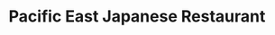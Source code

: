 ---
layout: place
title: "Pacific East Japanese Restaurant"
permalink: /ohio/cleveland-heights/pacific-east-japanese-restaurant.html
stateAbbr: OH
stateName: Ohio
cityName: Cleveland Heights
place_id: ChIJ4cHkcED8MIgRitsFijTX4bE
photos:
  - name: >-
      places/ChIJ4cHkcED8MIgRitsFijTX4bE/photos/AeeoHcL-2Ezq-iig35Y11BywmRNjcjz7uL-pqpaifZqfU3npP22hZ96BisJa626B8VySopBrfpSmf4sTLnROyUeXVkIuBu7kX_eIkzD2cWMZKaQtchdZBXoIabVVHCi01o_TTVhqsz4tUtDUlBao53fdopzeomwQfCoAyZIIDDKqqTjmDZmbwoZJaTmXJOi7YtEkqi2B1-5a8jxJZ_YGn8vTU27MZRahxWXaggOXOjp9wPfzoLQ990NjjDfEn2CvBx85HpiGSv0jWGfUMr-ZtQn2XK6Gmnd8fXzpQUqhbRf1_8Y
    widthPx: 1706
    heightPx: 1280
    authorAttributions:
      - displayName: Pacific East Japanese Restaurant
        uri: https://maps.google.com/maps/contrib/111185143947785971492
        photoUri: >-
          https://lh3.googleusercontent.com/a-/ALV-UjW5cwfkQMVh0Cjlooe467TfB-ZMXNCS4oHiNVEh87ciZUvcdcQ=s100-p-k-no-mo
    flagContentUri: >-
      https://www.google.com/local/imagery/report/?cb_client=maps_api_places.places_api&image_key=!1e10!2sAF1QipNOmG2r0ZL8o5ilXHiTru3vHAszVscHnJWVtaI&hl=en-US
    googleMapsUri: >-
      https://www.google.com/maps/place//data=!3m4!1e2!3m2!1sAF1QipNOmG2r0ZL8o5ilXHiTru3vHAszVscHnJWVtaI!2e10!4m2!3m1!1s0x8830fc4070e4c1e1:0xb1e1d7348a05db8a
  - name: >-
      places/ChIJ4cHkcED8MIgRitsFijTX4bE/photos/AeeoHcLeQkdhJAhtOLCfH-3MxBV253bjMQiH4_q7uYj_Oi0aL6J0hFLEc0vsPSBuy7OUbDA2qUzhCPaD7T3cA0Q-39EmolXWLNabw3cHym5r_9wCb9UqZjVSe7f9e6OkiLU3jao1yE9DN4PRXs7jFF-B-lDcQbs-KPIKo0efLamO2imtk1AVL5PWYgW4SeOt3fW5kKHUwPoX7fZn5D7D1Jxh_e6pAXQGyeqxmlUbdc-PzsaEhM10jqJKUexyYaThpTLUjJ1t4bWi6ZtdAcxWx8EfHQCmShkcprqW_UaaInEAgFc
    widthPx: 1080
    heightPx: 1229
    authorAttributions:
      - displayName: Pacific East Japanese Restaurant
        uri: https://maps.google.com/maps/contrib/111185143947785971492
        photoUri: >-
          https://lh3.googleusercontent.com/a-/ALV-UjW5cwfkQMVh0Cjlooe467TfB-ZMXNCS4oHiNVEh87ciZUvcdcQ=s100-p-k-no-mo
    flagContentUri: >-
      https://www.google.com/local/imagery/report/?cb_client=maps_api_places.places_api&image_key=!1e10!2sAF1QipMAkk2UnY5K7ZfI88RVzM6ojBbwK8XJx1YPv6s&hl=en-US
    googleMapsUri: >-
      https://www.google.com/maps/place//data=!3m4!1e2!3m2!1sAF1QipMAkk2UnY5K7ZfI88RVzM6ojBbwK8XJx1YPv6s!2e10!4m2!3m1!1s0x8830fc4070e4c1e1:0xb1e1d7348a05db8a
  - name: >-
      places/ChIJ4cHkcED8MIgRitsFijTX4bE/photos/AeeoHcLDyoYtutM2bz2BnxkIucIRU1esybv63BM6F6F2Zw5_AI-31dn0unHvuF1vmz0xnT4PehzbwCyk9ogp9L-OGpc8k_uEycUaFW0wl44BS0QU0Q47ZHDLRFBvf-MBC4dkc-S_lr8wPyqGBlkr-c86eknPtGoQkN5-ERuXGQ58ZOQpfSiHlTv4gnbNksE1Q013C581TFpGCcSO87vpmhyB7qYbZBglvR0b2Y9WijPbvyFUg3y8EB163QGsUFiGBoghJLLQNDYW4paZFsuqGVzKGtc8wNSOzZomGJ9M4yyybDWPR_ZW80alRjQ7fHY2p2l9nKgAcFratEFmK6SqybC06VtV2acHVAcvUm9dWs8cl9tqui-vg5YQ_HXEXGkevA8tqZLuFJjosmyce_IdZVGGPuLtzc_6GmV7w-hyFZzoM-FZWaeT
    widthPx: 2686
    heightPx: 2122
    authorAttributions:
      - displayName: J. Scott Muscatello
        uri: https://maps.google.com/maps/contrib/112931969785539168752
        photoUri: >-
          https://lh3.googleusercontent.com/a-/ALV-UjW42ZEow_SGa1eROLVjZzr8BP-1LUV0lH6EPmbMgd6z2LO5SZuENw=s100-p-k-no-mo
    flagContentUri: >-
      https://www.google.com/local/imagery/report/?cb_client=maps_api_places.places_api&image_key=!1e10!2sCIHM0ogKEICAgIDHq_2R7QE&hl=en-US
    googleMapsUri: >-
      https://www.google.com/maps/place//data=!3m4!1e2!3m2!1sCIHM0ogKEICAgIDHq_2R7QE!2e10!4m2!3m1!1s0x8830fc4070e4c1e1:0xb1e1d7348a05db8a
  - name: >-
      places/ChIJ4cHkcED8MIgRitsFijTX4bE/photos/AeeoHcJ265lTjf6cjw5WygjLXug4aQ7EGIyFVS1-AOkWOmdtMye6GLFOlLNS2UXiRxlUF3t22cPdiak2G4sydEWiNGQcb1zJ7z7l4ojIKsSLLHRvax4wVhAvKv6SDFCxvO3VkZ96AKKjD_C-Rw7AEHY0ZuhebqSvSbQ7qMYrpr0EqsL9tVtJG4AN3KkIRT32rwuyx0uyyHcqNGYuXaHTLahGO5fhMOF2SeWIxh4e5kKHQaYcoo164mwlP0HlBDS2jrkzgN6MYVbBY8qqiCAngKvYSB3O5RAp-RwqsRqI-TzLQn_FBrmqwLWFvfP5FkbGD7rAgYpnvDiGluoOiJUCuT0ZAPV2XBY1pVtVD7x466d1qVNDangpqUWXTozA2eAkjQ3MmMqa8CTQ1NcoGVHF_dFXVcNSRi3VM-w2MV6GHYD2EdKu0w
    widthPx: 4800
    heightPx: 3600
    authorAttributions:
      - displayName: Jim Petykowski
        uri: https://maps.google.com/maps/contrib/113213094637958051140
        photoUri: >-
          https://lh3.googleusercontent.com/a-/ALV-UjXjmE_8Z_p3GkVXaH7XTCZphu3-wPhNMLsyhIfni09AmQ1IU6GEMg=s100-p-k-no-mo
    flagContentUri: >-
      https://www.google.com/local/imagery/report/?cb_client=maps_api_places.places_api&image_key=!1e10!2sCIHM0ogKEICAgICXo6fnZw&hl=en-US
    googleMapsUri: >-
      https://www.google.com/maps/place//data=!3m4!1e2!3m2!1sCIHM0ogKEICAgICXo6fnZw!2e10!4m2!3m1!1s0x8830fc4070e4c1e1:0xb1e1d7348a05db8a
  - name: >-
      places/ChIJ4cHkcED8MIgRitsFijTX4bE/photos/AeeoHcL5aSCsf2au69SUX6Tfox8RzJGgTw8Xq8LLHLVBSTv2EKbWJ6bvhiAyWeAqBrC-v0DvbQsUoy3vZMSbfcgQYZ_T5btUdFVyO572zDu-5-H7X_xH3EWSTQvbF-N9sZiwYge09lQla6YrIo8a-skzttKEdNrqVfJ5aEevhIqPYKXZDDGXQIxg_7ToTav2Uh2MedvgQ9UysKB948NfDLxRnJFgsuPMW315mbAqQUUt7-_2-c4uMHAS6y4n_QD0Giz7nB9eV0GHuKS1aCiJ3dfbOi-Wj0Yus0CJcdNA6lPJRUO0xBOxxaMpqbnZQiQLNUuwWa6oYPsYQGTyad83rR6DeOK_OVhBkUR8XAU26r9sQoSryt8v1mUU6L13NlyDj40M7-rdvw8cL8Qn-9xsAh0R1D3-J2NoDNEImlPRhNEvfqB2fX_4
    widthPx: 4080
    heightPx: 3060
    authorAttributions:
      - displayName: nicolas Abourjeili
        uri: https://maps.google.com/maps/contrib/108462083830666242794
        photoUri: >-
          https://lh3.googleusercontent.com/a-/ALV-UjVfNVW0OzweYrz2NnFZ8OOgzkyPvIysxnprbezZuh4lOxVyHQl3Gg=s100-p-k-no-mo
    flagContentUri: >-
      https://www.google.com/local/imagery/report/?cb_client=maps_api_places.places_api&image_key=!1e10!2sCIHM0ogKEICAgMDwnJan8AE&hl=en-US
    googleMapsUri: >-
      https://www.google.com/maps/place//data=!3m4!1e2!3m2!1sCIHM0ogKEICAgMDwnJan8AE!2e10!4m2!3m1!1s0x8830fc4070e4c1e1:0xb1e1d7348a05db8a
  - name: >-
      places/ChIJ4cHkcED8MIgRitsFijTX4bE/photos/AeeoHcL7I-_nuU-xF11H4Gc1c-6cxKYLl84hSs_Mmdo1nmU15U8vOP5MBwEo_EyhJ8CqnqxXWoN_9jTUy899wC5FXr5U9xKScDzcQyWii6wv3p5qbIhPfLh-Qf7mN1SOWwwdXrVH17G3Zbap0-QZj7SvLSboshQzlhoCT4uch3FtVQyZ5tU97J_cylasYNrBXWmwzOjboEm5i1EIegQSO8bFWJV9YXxuKnkXkf-ungO39Gsey44x6LLbXp99Lp2H5Zd6z4JoM11j_8tKLhNgB7u7Idd8u_WspdT6xzYUjRtSaCHFnQGugsm6dZiphitirUXpkaJCSR5zuhHXuaJ7w3G-EJN6GCY6gNEMwZfN50DRxdI0aPc7c3b4HJU24akueKJ4_qjHQkTpfCLRtuMpvgfUp2hWiGKrqGVJHxNZqGHc0CE
    widthPx: 4032
    heightPx: 3024
    authorAttributions:
      - displayName: jonathan edwards
        uri: https://maps.google.com/maps/contrib/109413040879186740856
        photoUri: >-
          https://lh3.googleusercontent.com/a-/ALV-UjUvooBI4SFNUszP7YVwlGi_acf5A7eGjmloXCbM7hXLz-GvSC4=s100-p-k-no-mo
    flagContentUri: >-
      https://www.google.com/local/imagery/report/?cb_client=maps_api_places.places_api&image_key=!1e10!2sCIHM0ogKEICAgICDwoeGew&hl=en-US
    googleMapsUri: >-
      https://www.google.com/maps/place//data=!3m4!1e2!3m2!1sCIHM0ogKEICAgICDwoeGew!2e10!4m2!3m1!1s0x8830fc4070e4c1e1:0xb1e1d7348a05db8a
  - name: >-
      places/ChIJ4cHkcED8MIgRitsFijTX4bE/photos/AeeoHcLhfvMKdXHSpJstezjcFves_H3t_jhVa6Y9EXoCaTpfJayp0ckB_G-I34iQpM6KRJGBEJ8rHTzvt0Dj-1JCGwZyPDXLrUXjtTdRxdQQJ_mrSBvSAb-5NSO6o57NC2EUBtGKtetuY4GEtjkbS4imc0NFjKfMqwxvAjGDL7t1gOi0ionVLGHbqi6Sz68vlcTJCCgWqGUI2aPWAQUHYT5MGqCMFRmRIoor8t13sczFDUu3IJAuXSkiOI1TvJMbfDEvcq7f89mvy8iTPeHne6GUhYZKmqs6MBqA2ZiezINafjdqvVe7p3iH7-9VGtE_LBozAp1l-6w6lBF4pwoHBKjHgd0iwjBXVrn-7dAaNAZ9h2J5kakleDhauLLIa9YbguS3Rh7JFzV1-MVSdY6EDlzOTlwY8qYZErabGR-mgQiL5N8
    widthPx: 3472
    heightPx: 4624
    authorAttributions:
      - displayName: Tiffany Oh
        uri: https://maps.google.com/maps/contrib/103301990416086946884
        photoUri: >-
          https://lh3.googleusercontent.com/a/ACg8ocJ4Bbw4m-9hSEelQSTuf-FCbTDMwaw-Wyz74iGm7QCtCUIxGg=s100-p-k-no-mo
    flagContentUri: >-
      https://www.google.com/local/imagery/report/?cb_client=maps_api_places.places_api&image_key=!1e10!2sCIHM0ogKEICAgICXh_HxQQ&hl=en-US
    googleMapsUri: >-
      https://www.google.com/maps/place//data=!3m4!1e2!3m2!1sCIHM0ogKEICAgICXh_HxQQ!2e10!4m2!3m1!1s0x8830fc4070e4c1e1:0xb1e1d7348a05db8a
  - name: >-
      places/ChIJ4cHkcED8MIgRitsFijTX4bE/photos/AeeoHcIsHOVoF9JqSI-RtiTtl2d08VXrjXaiuDVfzvGNL9rvP8qThvojmHLIc4VMhneWb2L6JG08g_fu1sFH05FiFADKF_8b_PsRAtqeNhcFH1mNlhGA-wkWHIYOqdHN1Ayxz_d10NQWRaPsmHI0_8xdtUEGcBi_qB7obctjxqYsYojlnKUV1o35NYiNMebTLCfV82Laz9tK74kiDLJjr17g1JUdQsCd1UFbi8GC7m8TfKrSKZ-jb7x1kN8JP5y7njAJpAlFkytDlRHnu5m7ZsAKG4cG5YXWY5gGf1Hxy4G3vJfkI4FGTgwGwL0xg5r_rGo8TfDSyIUhK9UWwskrC9UrfWS0RxSwUbuyZqQ6_R_Lcu9nJIlAOwP2WYj7FZnVVEcjsvb6ogWyKWU9I8bicWE_AKDQmv70AgR53xNGXQE_hIKiCA
    widthPx: 4800
    heightPx: 3600
    authorAttributions:
      - displayName: Jim Petykowski
        uri: https://maps.google.com/maps/contrib/113213094637958051140
        photoUri: >-
          https://lh3.googleusercontent.com/a-/ALV-UjXjmE_8Z_p3GkVXaH7XTCZphu3-wPhNMLsyhIfni09AmQ1IU6GEMg=s100-p-k-no-mo
    flagContentUri: >-
      https://www.google.com/local/imagery/report/?cb_client=maps_api_places.places_api&image_key=!1e10!2sCIHM0ogKEICAgICXo6fnFw&hl=en-US
    googleMapsUri: >-
      https://www.google.com/maps/place//data=!3m4!1e2!3m2!1sCIHM0ogKEICAgICXo6fnFw!2e10!4m2!3m1!1s0x8830fc4070e4c1e1:0xb1e1d7348a05db8a
  - name: >-
      places/ChIJ4cHkcED8MIgRitsFijTX4bE/photos/AeeoHcLlGp3dhUp7NTpEE7kDeFmHi2ZIUayE5F5-OBSj2AMDe3xcmYslO_KrnDvpYj4WclQtiGZ9l0BxwaLQ6g7QstpyTVUJyYGtu56RT7OMfzqVqENRH07yEp5u7PdaP6OjUMG8ujqHQK4uLrvV18mD03ZUxT72zKeOCvzE8rl_mmHI9EvKTgpHxJLInDwdtJq4BxhOGtrf6_oJq34u_8MMWKH3FZxpkWvkGYTia0ncixXrEZyjkX2RPoXpLax9KNEgsViu8pc4F156GMd8NYXAKGbnGBT8VgEJp_G2H0PoMmbV3Vs1YfN2rf7knC5Pn3Y1s5sLYiDbjX407tzL-Nu8k5xoM6tcmIbcGcs0C73HO0HaFyPKwuWflRPBk8GIdC1N2OL9gfHyIHtHJvAu6fveQaKggRMzp9eKYEQN8nEvJXdBnw
    widthPx: 3000
    heightPx: 4000
    authorAttributions:
      - displayName: Ruby Cross
        uri: https://maps.google.com/maps/contrib/110570649511307501452
        photoUri: >-
          https://lh3.googleusercontent.com/a-/ALV-UjUKoIizLF3uzG3k1TLyB6u4zyodXJLhJ66KnaowIVOVKox9wRIeQw=s100-p-k-no-mo
    flagContentUri: >-
      https://www.google.com/local/imagery/report/?cb_client=maps_api_places.places_api&image_key=!1e10!2sCIHM0ogKEICAgIDzzYv5Jg&hl=en-US
    googleMapsUri: >-
      https://www.google.com/maps/place//data=!3m4!1e2!3m2!1sCIHM0ogKEICAgIDzzYv5Jg!2e10!4m2!3m1!1s0x8830fc4070e4c1e1:0xb1e1d7348a05db8a
  - name: >-
      places/ChIJ4cHkcED8MIgRitsFijTX4bE/photos/AeeoHcKHt2U7THhWe-TrR_5qMvzg8mJI_RzVc4a-a8Wcruhmz7tNxDhiU2NTaYRozMxhuo36LlYkmXNUJmHJIfDYGud1EuzIrl3PEpNBC9d4tWPo5Io9oI4qhyREx2Hfv37ufdVQYGVMNuQBolo2ncsxY8Boiv2HpcCPWD_5v-DOwA9jo6zrfGAEthZJHi_oRlvKwtv6tF7qiV714hDjfkF81c35b6AspJTSbXaLYwO-xP6l4ku0SXGcmcFBeuqZr6qipes8X5P7rqJGwrSlRYnpfzAoWuLLKigJZzpWI0HOeZsBnF_6D9RcDzfsfEFzWSWu8VBjs54uUURWHzxTAb49sk7knMf6a_rWbbRSojSVPutBtXVAFDTmwZ7Mm4hur1jN6t8namFTn_b977TTcaaMSywWuDqEMXaIqPYUZ1DpKpTnuA
    widthPx: 3000
    heightPx: 4000
    authorAttributions:
      - displayName: Denise
        uri: https://maps.google.com/maps/contrib/106728518292263748128
        photoUri: >-
          https://lh3.googleusercontent.com/a-/ALV-UjW_HYqP1fHm1oc1OzM7_Tsbynl4n-LrDkxcZoM4cUcZT5VFeFk=s100-p-k-no-mo
    flagContentUri: >-
      https://www.google.com/local/imagery/report/?cb_client=maps_api_places.places_api&image_key=!1e10!2sCIHM0ogKEICAgICRxY3ANw&hl=en-US
    googleMapsUri: >-
      https://www.google.com/maps/place//data=!3m4!1e2!3m2!1sCIHM0ogKEICAgICRxY3ANw!2e10!4m2!3m1!1s0x8830fc4070e4c1e1:0xb1e1d7348a05db8a
address: 1763 Coventry Rd, Cleveland Heights, OH 44118, USA
street: 1763 Coventry Rd
city: Cleveland Heights
state: OH
zip: '44118'
country: USA
neighborhood: Coventry Village
latitude: '41.511532'
longitude: '-81.579822'
accessibility_options:
  wheelchairAccessibleParking: true
  wheelchairAccessibleEntrance: true
  wheelchairAccessibleRestroom: true
  wheelchairAccessibleSeating: true
business_status: OPERATIONAL
name: Pacific East Japanese Restaurant
google_maps_links:
  directionsUri: >-
    https://www.google.com/maps/dir//''/data=!4m7!4m6!1m1!4e2!1m2!1m1!1s0x8830fc4070e4c1e1:0xb1e1d7348a05db8a!3e0
  placeUri: https://maps.google.com/?cid=12817762635127053194
  writeAReviewUri: >-
    https://www.google.com/maps/place//data=!4m3!3m2!1s0x8830fc4070e4c1e1:0xb1e1d7348a05db8a!12e1
  reviewsUri: >-
    https://www.google.com/maps/place//data=!4m4!3m3!1s0x8830fc4070e4c1e1:0xb1e1d7348a05db8a!9m1!1b1
  photosUri: >-
    https://www.google.com/maps/place//data=!4m3!3m2!1s0x8830fc4070e4c1e1:0xb1e1d7348a05db8a!10e5
primary_type: Japanese Restaurant
opening_hours:
  regular: null
  current: null
secondary_opening_hours:
  regular:
    weekdayDescriptions: null
    type: null
  current:
    weekdayDescriptions: null
    type: null
phone: null
price_level: null
price_range: null
rating: null
rating_count: 0
website: null
description: null
reviews: null
parking_options: null
payment_options: null
allow_dogs: null
curbside_pickup: null
delivery: null
dine_in: null
good_for_children: null
good_for_groups: null
good_for_sports: null
live_music: null
menu_for_children: null
outdoor_seating: null
reservable: null
restroom: null
serves_beer: null
serves_breakfast: null
serves_brunch: null
serves_cocktails: null
serves_coffee: null
serves_dinner: null
serves_dessert: null
serves_lunch: null
serves_vegetarian_food: null
serves_wine: null
takeout: null
slug: Pacific-East-Japanese-Restaurant

---
